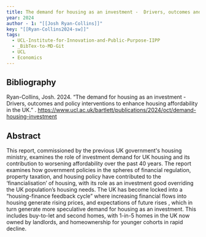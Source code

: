 ```yaml
---
title: The demand for housing as an investment -  Drivers, outcomes and policy interventions to enhance housing affordability in the UK
year: 2024
author - 1: "[[Josh Ryan-Collins]]"
key: "[[Ryan-Collins2024-sw]]"
tags:
  - UCL-Institute-for-Innovation-and-Public-Purpose-IIPP
  - _BibTex-to-MD-Git
  - UCL
  - Economics
---
```


## Bibliography
Ryan-Collins, Josh. 2024. “The demand for housing as an investment -  Drivers, outcomes and policy interventions to enhance housing affordability in the UK.” . https://www.ucl.ac.uk/bartlett/publications/2024/oct/demand-housing-investment

## Abstract
This report, commissioned by the previous UK government's housing ministry, examines the role of investment demand for UK housing and its contribution to worsening affordability over the past 40 years. The report examines how government policies in the spheres of financial regulation, property taxation, and housing policy have contributed to the ‘financialisation’ of housing, with its role as an investment good overriding the UK population’s housing needs. The UK has become locked into a “housing-finance feedback cycle” where increasing financial flows into housing generate rising prices, and expectations of future rises , which in turn generate more speculative demand for housing as an investment. This includes buy-to-let and second homes, with 1-in-5 homes in the UK now owned by landlords, and homeownership for younger cohorts in rapid decline.